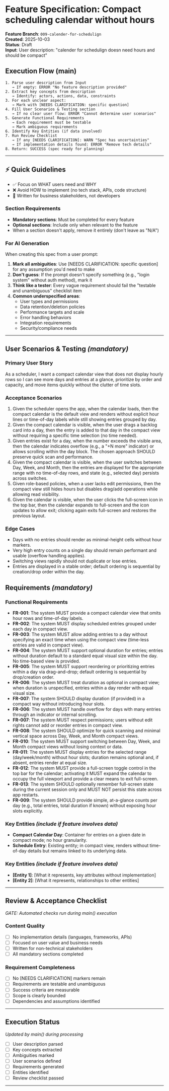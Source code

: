 # Feature Specification: Compact scheduling calendar without hours

**Feature Branch**: `009-calender-for-schedulign`  
**Created**: 2025-10-03  
**Status**: Draft  
**Input**: User description: "calender for schedulign doesn need hours and should be compact"

## Execution Flow (main)
```
1. Parse user description from Input
   → If empty: ERROR "No feature description provided"
2. Extract key concepts from description
   → Identify: actors, actions, data, constraints
3. For each unclear aspect:
   → Mark with [NEEDS CLARIFICATION: specific question]
4. Fill User Scenarios & Testing section
   → If no clear user flow: ERROR "Cannot determine user scenarios"
5. Generate Functional Requirements
   → Each requirement must be testable
   → Mark ambiguous requirements
6. Identify Key Entities (if data involved)
7. Run Review Checklist
   → If any [NEEDS CLARIFICATION]: WARN "Spec has uncertainties"
   → If implementation details found: ERROR "Remove tech details"
8. Return: SUCCESS (spec ready for planning)
```

---

## ⚡ Quick Guidelines
- ✅ Focus on WHAT users need and WHY
- ❌ Avoid HOW to implement (no tech stack, APIs, code structure)
- 👥 Written for business stakeholders, not developers

### Section Requirements
- **Mandatory sections**: Must be completed for every feature
- **Optional sections**: Include only when relevant to the feature
- When a section doesn't apply, remove it entirely (don't leave as "N/A")

### For AI Generation
When creating this spec from a user prompt:
1. **Mark all ambiguities**: Use [NEEDS CLARIFICATION: specific question] for any assumption you'd need to make
2. **Don't guess**: If the prompt doesn't specify something (e.g., "login system" without auth method), mark it
3. **Think like a tester**: Every vague requirement should fail the "testable and unambiguous" checklist item
4. **Common underspecified areas**:
   - User types and permissions
   - Data retention/deletion policies  
   - Performance targets and scale
   - Error handling behaviors
   - Integration requirements
   - Security/compliance needs

---

## User Scenarios & Testing *(mandatory)*

### Primary User Story
As a scheduler, I want a compact calendar view that does not display hourly rows so I can see more days and entries at a glance, prioritize by order and capacity, and move items quickly without the clutter of time slots.

### Acceptance Scenarios
1. Given the scheduler opens the app, when the calendar loads, then the compact calendar is the default view and renders without explicit hour lines or time-of-day labels while still showing entries grouped by day.
2. Given the compact calendar is visible, when the user drags a backlog card into a day, then the entry is added to that day in the compact view without requiring a specific time selection (no time needed).
3. Given entries exist for a day, when the number exceeds the visible area, then the calendar indicates overflow (e.g., a "+N more" indicator) or allows scrolling within the day block. The chosen approach SHOULD preserve quick scan and performance.
4. Given the compact calendar is visible, when the user switches between Day, Week, and Month, then the entries are displayed for the appropriate range with no time-of-day rows, and state (e.g., selected day) persists across switches.
5. Given role-based policies, when a user lacks edit permissions, then the compact view still hides hours but disables drag/add operations while allowing read visibility.
6. Given the calendar is visible, when the user clicks the full-screen icon in the top bar, then the calendar expands to full-screen and the icon updates to allow exit; clicking again exits full-screen and restores the previous layout.

### Edge Cases
- Days with no entries should render as minimal-height cells without hour markers.
- Very high entry counts on a single day should remain performant and usable (overflow handling applies).
- Switching views rapidly should not duplicate or lose entries.
- Entries are displayed in a stable order; default ordering is sequential by creation/drop order within the day.

## Requirements *(mandatory)*

### Functional Requirements
- **FR-001**: The system MUST provide a compact calendar view that omits hour rows and time-of-day labels.
- **FR-002**: The system MUST display scheduled entries grouped under each day in compact view.
- **FR-003**: The system MUST allow adding entries to a day without specifying an exact time when using the compact view (time-less entries are valid in compact view).
- **FR-004**: The system MUST support optional duration for entries; entries without duration default to a standard equal visual size within the day. No time-based view is provided.
- **FR-005**: The system MUST support reordering or prioritizing entries within a day via drag-and-drop; default ordering is sequential by drop/creation order.
- **FR-006**: The system MUST treat duration as optional in compact view; when duration is unspecified, entries within a day render with equal visual size.
- **FR-007**: The system SHOULD display duration (if provided) in a compact way without introducing hour slots.
- **FR-006**: The system MUST handle overflow for days with many entries through an indicator or internal scrolling.
- **FR-007**: The system MUST respect permissions; users without edit rights cannot add or reorder entries in compact view.
- **FR-008**: The system SHOULD optimize for quick scanning and minimal vertical space across Day, Week, and Month compact views.
- **FR-010**: The system MUST support switching between Day, Week, and Month compact views without losing context or data.
- **FR-011**: The system MUST display entries for the selected range (day/week/month) without hour slots; duration remains optional and, if absent, entries render at equal size.
- **FR-012**: The system MUST provide a full-screen toggle control in the top bar for the calendar; activating it MUST expand the calendar to occupy the full viewport and provide a clear means to exit full-screen.
- **FR-013**: The system SHOULD optionally remember full-screen state during the current session only and MUST NOT persist this state across app restarts.
- **FR-009**: The system SHOULD provide simple, at-a-glance counts per day (e.g., total entries, total duration if known) without exposing hour slots explicitly.

### Key Entities *(include if feature involves data)*
- **Compact Calendar Day**: Container for entries on a given date in compact mode; no hour granularity.
- **Schedule Entry**: Existing entity; in compact view, renders without time-of-day details but remains linked to its underlying data.

### Key Entities *(include if feature involves data)*
- **[Entity 1]**: [What it represents, key attributes without implementation]
- **[Entity 2]**: [What it represents, relationships to other entities]

---

## Review & Acceptance Checklist
*GATE: Automated checks run during main() execution*

### Content Quality
- [ ] No implementation details (languages, frameworks, APIs)
- [ ] Focused on user value and business needs
- [ ] Written for non-technical stakeholders
- [ ] All mandatory sections completed

### Requirement Completeness
- [ ] No [NEEDS CLARIFICATION] markers remain
- [ ] Requirements are testable and unambiguous  
- [ ] Success criteria are measurable
- [ ] Scope is clearly bounded
- [ ] Dependencies and assumptions identified

---

## Execution Status
*Updated by main() during processing*

- [ ] User description parsed
- [ ] Key concepts extracted
- [ ] Ambiguities marked
- [ ] User scenarios defined
- [ ] Requirements generated
- [ ] Entities identified
- [ ] Review checklist passed

---
